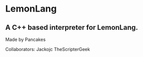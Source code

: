 # LemonLang


## A C++ based interpreter for LemonLang.

Made by Pancakes

Collaborators:
    Jackojc
    TheScripterGeek
